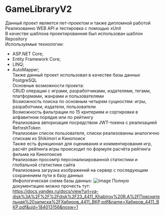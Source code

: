 # GameLibraryV2<br />
Данный проект является пет-проектом и также дипломной работой<br />
Реализованно WEB API и тестировка с помощью xUnit<br />
В качестве шаблона проектированния был использован шаблон Repository<br />
Используемые технологии:<br />
* ASP.NET Core;
* Entity Framework Core;
* LINQ;
* AutoMapper;<br />
Также данный проект использовал в качестве базы данных PostgreSQL<br />
Основные возможности проекта:<br />
CRUD операции с играми, разработчиками, издателями, тегами, платформами, жанрами и пользователями<br />
Возможность поиска по основным четырем сущностям: игры, разработчики, издатели, пользователи<br />
Возможность фильтрации по 15 критериям и сортировки в алфавитном порядке или по рейтингу<br />
Реализована авторизация посредством JWT-токена с реализацией RefreshToken<br />
Реализован список пользователя, списки реализованны аналогично спискам из Shikimori и Кинопоиск<br />
Также есть функционал для оценивания и комментирования игр, расчёт рейтинга игры происходит по формуле расчёта рейтинга фильма на Кинопоиске<br />
Реализован просомтр персонализированной статистики и глобальной статистики сайта <br />
Реализована загрузка изображений на сервер с последующим сохранением пути в базу данных <br />
Инфологическая схема базы данных: ![image](https://github.com/AkaiKato/GameLibraryV2/assets/87654856/acbb5619-fb07-4090-96ad-ea67449662db)
Полную документацию можно прочесть тут: https://docs.yandex.ru/docs/view?url=ya-disk%3A%2F%2F%2Fdisk%2F23_4411_Khabirov%20R.A%2FПояснительная%20записка%2FХабиров_4411_ВКР.pdf&name=Хабиров_4411_ВКР.pdf&uid=184013156&nosw=1
